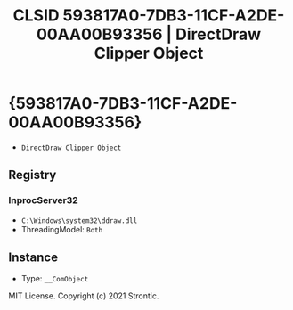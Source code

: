 ﻿---
title: "CLSID 593817A0-7DB3-11CF-A2DE-00AA00B93356 | DirectDraw Clipper Object"
excerpt: What is COM-Object CLSID 593817A0-7DB3-11CF-A2DE-00AA00B93356?
---

# {593817A0-7DB3-11CF-A2DE-00AA00B93356}

* `DirectDraw Clipper Object`

## Registry


### InprocServer32

* `C:\Windows\system32\ddraw.dll`
* ThreadingModel: `Both`

## Instance

* Type: `__ComObject`

MIT License. Copyright (c) 2021 Strontic.


